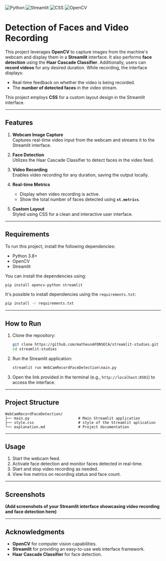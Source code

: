 ![Python](https://img.shields.io/badge/language-Python-yellow) 
![Streamlit](https://img.shields.io/badge/framework-Streamlit-red)
![CSS](https://img.shields.io/badge/style-CSS-blue)
![OpenCV](https://img.shields.io/badge/library-OpenCV-green)

# Detection of Faces and Video Recording

This project leverages **OpenCV** to capture images from the machine's webcam and display them in a **Streamlit** interface. It also performs **face detection** using the **Haar Cascade Classifier**. Additionally, users can **record videos** for any desired duration. While recording, the interface displays:

- Real-time feedback on whether the video is being recorded.
- The **number of detected faces** in the video stream.

This project employs **CSS** for a custom layout design in the Streamlit interface.

---

## Features

1. **Webcam Image Capture**  
   Captures real-time video input from the webcam and streams it to the Streamlit interface.

2. **Face Detection**  
   Utilizes the Haar Cascade Classifier to detect faces in the video feed.

3. **Video Recording**  
   Enables video recording for any duration, saving the output locally.

4. **Real-time Metrics**  
   - Display when video recording is active.
   - Show the total number of faces detected using **`st.metrics`**.

5. **Custom Layout**  
   Styled using CSS for a clean and interactive user interface.

---

## Requirements
To run this project, install the following dependencies:

- Python 3.8+
- OpenCV
- Streamlit

You can install the dependencies using:

```bash
pip install opencv-python streamlit
```

It's possible to install dependencies using the `requirements.txt`:

```bash
pip install -r requirements.txt
```

---

## How to Run
1. Clone the repository:
   ```bash
   git clone https://github.com/matheusAFONSECA/streamlit-studies.git
   cd streamlit-studies
   ```

2. Run the Streamlit application:
   ```bash
   streamlit run WebCamRecordFaceDetection\main.py
   ```

3. Open the link provided in the terminal (e.g., `http://localhost:8501`) to access the interface.

---

## Project Structure

```text
WebCamRecordFaceDetection/
├── main.py                      # Main Streamlit application
├── style.css                    # style of the Streamlit aplication
└── explanation.md               # Project documentation
```

---

## Usage
1. Start the webcam feed.
2. Activate face detection and monitor faces detected in real-time.
3. Start and stop video recording as needed.
4. View live metrics on recording status and face count.

---

## Screenshots

**(Add screenshots of your Streamlit interface showcasing video recording and face detection here)**

---

## Acknowledgments

- **OpenCV** for computer vision capabilities.
- **Streamlit** for providing an easy-to-use web interface framework.
- **Haar Cascade Classifier** for face detection.